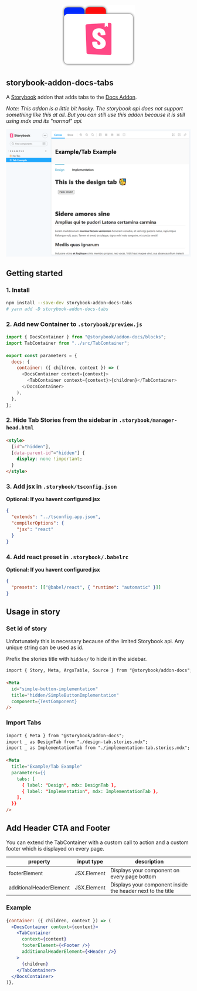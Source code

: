 <p align="center">
  <img src="logo.png">
</p>

## storybook-addon-docs-tabs

A [Storybook](https://github.com/storybooks/storybook) addon that adds tabs to the [Docs Addon](https://github.com/storybookjs/storybook/tree/next/addons/docs).

_Note: This addon is a little bit hacky. The storybook api does not support something like this at all. But you can still use this addon because it is still using mdx and its "normal" api._

<p align="center">
  <img src="screenshot.png">
</p>

## Getting started

### 1. Install

```sh
npm install --save-dev storybook-addon-docs-tabs
# yarn add -D storybook-addon-docs-tabs
```

### 2. Add new Container to `.storybook/preview.js`

```js
import { DocsContainer } from "@storybook/addon-docs/blocks";
import TabContainer from "../src/TabContainer";

export const parameters = {
  docs: {
    container: ({ children, context }) => (
      <DocsContainer context={context}>
        <TabContainer context={context}>{children}</TabContainer>
      </DocsContainer>
    ),
  },
};
```

### 2. Hide Tab Stories from the sidebar in `.storybook/manager-head.html`

```html
<style>
  [id^="hidden"],
  [data-parent-id^="hidden"] {
    display: none !important;
  }
</style>
```

### 3. Add jsx in `.storybook/tsconfig.json`

**Optional: If you havent configured jsx**

```json
{
  "extends": "../tsconfig.app.json",
  "compilerOptions": {
    "jsx": "react"
  }
}
```

### 4. Add react preset in `.storybook/.babelrc`

**Optional: If you havent configured jsx**

```json
{
  "presets": [["@babel/react", { "runtime": "automatic" }]]
}
```

## Usage in story

### Set id of story

Unfortunately this is necessary because of the limited Storybook api. Any unique string can be used as id.

Prefix the stories title with `hidden/` to hide it in the sidebar.

```md
import { Story, Meta, ArgsTable, Source } from "@storybook/addon-docs";

<Meta
  id="simple-button-implementation"
  title="hidden/SimpleButtonImplementation"
  component={TestComponent}
/>
```

### Import Tabs

```md
import { Meta } from "@storybook/addon-docs";
import _ as DesignTab from "./design-tab.stories.mdx";
import _ as ImplementationTab from "./implementation-tab.stories.mdx";

<Meta
  title="Example/Tab Example"
  parameters={{
    tabs: [
      { label: "Design", mdx: DesignTab },
      { label: "Implementation", mdx: ImplementationTab },
    ],
  }}
/>
```

## Add Header CTA and Footer

You can extend the TabContainer with a custom call to action and a custom footer which is displayed on every page.

| property                | input type  | description                                                 |
| ----------------------- | ----------- | ----------------------------------------------------------- |
| footerElement           | JSX.Element | Displays your component on every page bottom                |
| additionalHeaderElement | JSX.Element | Displays your component inside the header next to the title |

### Example

```jsx
{container: ({ children, context }) => (
  <DocsContainer context={context}>
    <TabContainer
      context={context}
      footerElement={<Footer />}
      additionalHeaderElement={<Header />}
    >
      {children}
    </TabContainer>
  </DocsContainer>
)},
```
